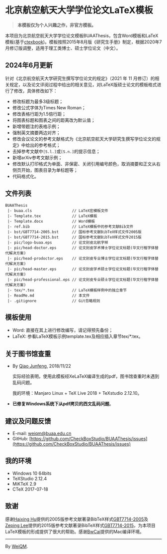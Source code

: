 # 北京航空航天大学学位论文LaTeX模板

> **本模板仅为个人兴趣之作，非官方模板。**

本项目为北京航空航天大学学位论文模板BUAAThesis，包含Word模板和LaTeX模板(基于[ctexbook](https://ctan.org/pkg/ctex))。模板按照2015年8月版《研究生手册》制定，根据2020年7月修订版调整，适用于理工类博士、硕士学位论文（中文）。

## 2024年6月更新

针对《北京航空航天大学研究生撰写学位论文的规定》（2021 年 11 月修订）的相关规定，以及论文评阅过程中给出的相关意见，对LaTeX版硕士论文的模板格式进行了修改，具体修改如下：

- 修改标题为最多3级标题；
- 修改公式字体为Times New Roman；
- 修改表格行距为1.5倍行距；
- 将图表标题和图表之间的距离改为默认值；
- 新增带题注的表格示例；
- 强制英文摘要两边对齐；
- 修改会议论文的参考文献格式为《北京航空航天大学研究生撰写学位论文的规定》中给出的参考格式；
- 去掉参考文献中``[S.l.]``或``[S.n.]``的提示信息；
- 新增arXiv参考文献示例；
- 修改默认打印格式为单面、非保密、关闭引用编号颜色，取消摘要和正文从右侧页开始，图表目录为单标题等；
- 代码格式化。


## 文件列表

```
BUAAThesis
 |- buaa.cls                  // LaTeX宏模板文件
 |- Template.tex              // LaTeX模板
 |- Template.docx             // Word模板
 |- ref.bib                   // LaTeX模板中的参考文献Bib文件
 |- bst/GBT7714-2005.bst      // 国标参考文献BibTeX样式文件2005版
 |- bst/GBT7714-2015.bst      // 国标参考文献BibTeX样式文件2015版
 |- pic/logo-buaa.eps         // 论文封皮北航字样
 |- pic/head-doctor.eps       // 论文封皮学术博士学位论文标题(华文行楷字体替代解决方案)
 |- pic/head-prodoctor.eps    // 论文封皮专业博士学位论文标题(华文行楷字体替代解决方案)
 |- pic/head-master.eps       // 论文封皮学术硕士学位论文标题(华文行楷字体替代解决方案)
 |- pic/head-professional.eps // 论文封皮专业硕士学位论文标题(华文行楷字体替代解决方案)
 |- tex/*.tex                 // LaTeX模板样例中的独立章节
 |- ReadMe.md                 // 本文件
 |- .gitignore                // Git忽略规则
```

## 模板使用

+ Word: 直接在其上进行修改编写，请记得预先备份；
+ LaTeX: 参看LaTeX模板示例template.tex及相应插入章节tex/*.tex。

## 关于图书馆查重

+ By [Qiao Junfeng](https://github.com/qiaojunfeng), 2018/11/22

    实际经验表明，使用此模板经XeLaTeX编译生成的pdf，图书馆查重时未遇到乱码问题。

    我的环境：Manjaro Linux + TeX Live 2018 + TeXstudio 2.12.10。

+ **已修复Windows系统下从pdf拷贝的西文乱码问题**。

## 建议及问题反馈

+ E-mail: [weiqm@buaa.edu.cn](weiqm@buaa.edu.cn)
+ GitHub: [https://github.com/CheckBoxStudio/BUAAThesis/issues](https://github.com/CheckBoxStudio/BUAAThesis/issues)

## 我的环境

+ Windows 10 64bits
+ TeXStudio 2.12.4
+ MiKTeX 2.9
+ CTeX 2017-07-18

## 致谢

感谢[Haixing Hu](https://github.com/Haixing-Hu)提供的2005版参考文献著录BibTeX样式[GBT7714-2005](https://github.com/Haixing-Hu/GBT7714-2005-BibTeX-Style)及[Zeping Lee](https://github.com/zepinglee)提供的2015版参考文献著录BibTeX样式[GBT7714-2015](https://github.com/zepinglee/gbt7714-bibtex-style)，为本项目LaTeX模板的形成提供了很大的帮助。感谢[BwCai](https://github.com/BwCai)提供的Mac编译环境。

***

By [WeiQM](https://weiquanmao.github.io/).
